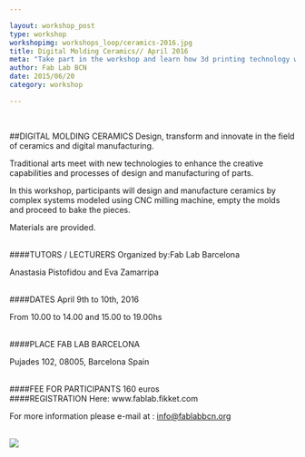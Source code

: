 ```yaml
---

layout: workshop_post
type: workshop
workshopimg: workshops_loop/ceramics-2016.jpg
title: Digital Molding Ceramics// April 2016
meta: "Take part in the workshop and learn how 3d printing technology works and the option on technique and machines more suitable for your project. You can choose between different printers and learn to use the programs that control each one. In addition, you will have the opportunity to print an object created by you or by any of the users who share their models in open platforms."
author: Fab Lab BCN
date: 2015/06/20
category: workshop

---
```


<br>

##DIGITAL MOLDING CERAMICS
Design, transform and innovate in the field of ceramics and digital manufacturing.

Traditional arts meet with new technologies to enhance the creative capabilities and processes of design and manufacturing of parts.

In this workshop, participants will design and manufacture ceramics by complex systems modeled using CNC milling machine, empty the molds and proceed to bake the pieces.

Materials are provided.



<br>
####TUTORS / LECTURERS
Organized by:Fab Lab Barcelona

Anastasia Pistofidou and Eva Zamarripa



<br>
####DATES
April 9th to 10th, 2016

From 10.00 to 14.00 and 15.00 to 19.00hs

<br>
####PLACE
FAB LAB BARCELONA

Pujades 102, 
08005, Barcelona 
Spain

<br>
####FEE FOR PARTICIPANTS
160 euros


<br>
####REGISTRATION 
Here:
www.fablab.fikket.com

For more information please e-mail at :
info@fablabbcn.org



<br>

<img src="{{site.baseurl}}{{ site.url }}/img/workshops/workshops_loop/ceramics-2016.jpg">


